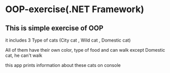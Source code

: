 # OOP-exercise(.NET Framework)

This is simple exercise of OOP 
-----------------------------------------------------------------------------------------
it includes 3 Type of cats (City cat , Wild cat , Domestic cat)

All of them have their own color, type of food and can walk except Domestic cat, he can't walk 

this app prints information about these cats on console


